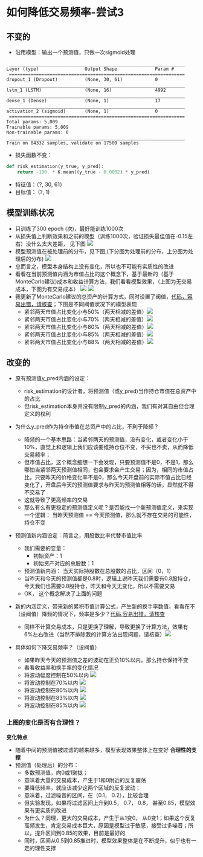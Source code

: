 # 如何降低交易频率-尝试3

## 不变的
- 沿用模型：输出一个预测值，只做一次sigmoid处理
```
 _________________________________________________________________
Layer (type)                 Output Shape              Param #
 =================================================================
dropout_1 (Dropout)          (None, 30, 61)            0
 _________________________________________________________________
lstm_1 (LSTM)                (None, 16)                4992
 _________________________________________________________________
dense_1 (Dense)              (None, 1)                 17
 _________________________________________________________________
activation_2 (sigmoid)       (None, 1)                 0
 =================================================================
Total params: 5,009
Trainable params: 5,009
Non-trainable params: 0
 _________________________________________________________________
Train on 84332 samples, validate on 17500 samples
```
- 损失函数不变：
```python
def risk_estimation(y_true, y_pred):
    return -100. * K.mean((y_true - 0.0002) * y_pred)
```
- 特征值：（?, 30, 61）
- 目标值： (?, 1)

## 模型训练状况
- 只训练了300 epoch (次)，最好能训练1000次
- 从损失值上判断效果和之前的模型（训练1000次，验证损失最佳值在-0.15左右）没什么太大差距， 见下图
![](https://lh3.googleusercontent.com/CQw-U9vireeGK4-7ljRVw8mv8tIdhiMQCP-Lts4J2siMCCMRXowy4125Zpse5egQi1HaJvj3xOKVndvN1rMLb2zkZ-d9bd6yuGgaCcPDfYzW9hxt6HPEBotAskeONHlGidK151KxhumI5OOU4YJdWaaDiDjquu-bZ5M8LHCMrt19aDD1Hf1k2Fc283xnrGB1TqlITYkIJO4YnArV1eqW0evD2BmYy-hbtAlGymtDHfIeBLGExs4fnx7o1v0V9_v2LjO9V_4Vi8bkmzzv-CtqP9ReL-FhmtfzKIG3icaXBKbbL2gVGDy-r2mmrwQTvtx5ylAytgd7JxIIdB66bf-m7K4yIqIgPvQ7TAGTOEErAEtawCiiD5XkOPb_qlrQa3W7nbOGjxqal3PKOTMiSHGX0PWN83gjt5cO0wXO7QdDRpnk5i_9Tbbvf3upKCatz0On0ROboJTuZj8pa1dVY6sxL3RcMjiDDMu-Conehob52nePQi80mGSCD1MTKe-x3iKyvXlMGDHM5GPxtGAJJrir60lhsMwcYAPxFZ8DzcRdlbJjqqa_8g15OFf-2gLVmvTrFsXGLPCQlYt_a-oqRb7Cfx6LZRzgYtf2NveX1PKGGFeh5HuZmhlyvXBn=w686-h1136-no)
- 模型预测值在被处理前的分布，见下图,(下分图为处理前的分布，上分图为处理后的分布)
![](https://lh3.googleusercontent.com/yjmnE6AlxIsuQrf6AYepbjXIZ0B5v54lhsm1yHAvlVnACRBWoeYJv3GxfeVq61gy66bBLl9affVqBVLU-rAZpEI2vkvhrlOXWipclXWomQx_o_Wys4A5kBA7PfDXSib1o8FFHxtPX5Cvtl4_gUKOTSFsgR-t_l8JGb_X7yjUaTVhELeC98ifkPIdzJN6UxodRkDzCACsXrBjcS2BoMMhQItEkzdIRA9e2qXzwKyRvyikrPOWf1dAZyGPQaMUasZsnU7oPIbSmH5gRgYIykXWeJeCn7cVCuKG8NxccT7eNtMghkhNjSgrpyf_yb69yI-PrFOozJhZbXuXRE5hAOWsK_r2lfNaqbX2ZDe1N1_AhmaarOqj9RPXwQHpXCZEM6rXu6KZ8kjQLbqhCVs9ZYdNn0CP628JwUFn6shramNNdGcm2R4Mqia-VKs4RnxLGtugm1LIbdAGvh3m6uZUJGjsKHK4hy-2yB9-3RvayeVhlcWvmGCN6x-j5GN4W4eSQRYA5f_ObOX4FXTD4IXpkCYML0NlErftM7QEvbAKff7c5Gy9X80nZgfxM8feh7V3_m_8nqBHTreqnAXRs6wLtDksDlrA4gDMsCuTS2gIkRpqwoK_lrqdh9pQxLDI=w612-h1136-no)
- 总而言之，模型本身结构上没有变化，所以也不可能有实质性的改进
- 看看在当前预测值内涵为市值占比的这个概念下，基于最新的（基于MonteCarlo建议)成本和收益计算方法，我们看看模型效果，（上图为无交易成本，下图为有交易成本）
![](https://lh3.googleusercontent.com/LLGaW6L4dymCc_sav32qADqoYdNDblj84-nlVIfYW5hzO5QDxDQL13R3wHnxdx4jKpXS483YLRGEqY2HVfH_C8ZQvR9-S7G-fHpbk-UNV_PBhagPLWgstdNFiiLnKXz3NnNBx07_mvT51mlktNjMlZxTy3l06n82KQGQpw4tNKKclBVt-wala5QD_xCcXVM2hiKYDGTi77q5mljerOCXfMi4-3pnV0WTTntt0t1uXMCQ0yX9yKyYnxMqe0DgwK9AXRudOrG6X58TMQLTEV_IwBXUGyKiGGF8UuXjNKMexh7CrPz1pm-RuIR9kZLgEFc1Hd9-EovIBzgZmAak-Wuic0_TxynY_0kXcTTZUAVYQoZpGzZN28G-hJCkMMVjwfjUB5bo91RiRLw7qon6Yr5KDeXNZMpgZqX3CGXYIdfkhJUd54sjGbxC69cfrFIao4L8piqmE1P3SGi9e4pvETjDCVDM7gyZf9nm2mX48U-KQWPOiB5VxDsfQ7xHeX6hl7sAR-fUszVgBgyHpDjt3lMnmsvsrXRCbqMKV1SP4PEgSf-sYtW3mhy9mHgkEuGt0OJBp2EeY9KdLJ2wH03_VpuJWW6f3Mn85yjcjgQyS1w-4EUZf56zIpzzinzk=w2238-h1136-no)
![](https://lh3.googleusercontent.com/p4hmnKOZ6-JUVtQpIRbWLLrQS2U0uevY6-vfxQKMUbwiUmIIlANeVxUdO8Tr6YakfPkS1Vg14AIeLwb5jGWA_bk9H4oWp-_CcZ8K1In5MK0YV0LwdCu9Ckr2By7QNiEHXpXHmRw4G0wLPLgRTEdWXCx4FINBThdGA8UJ9x5sDdtACnj8igW7aUAZpRKa9S6W-QgDUAQZDGAQCXGM9Q9JLBwdvTYvvIAHaa3_vROZGYtzwGGGk9FhnxEvYEQSZ2tkeCMz9bI2PtTe7bEHCWLxw8-f70xsqpJK_aFDPiURG1oAmgm4geDTfALa-sX4wIgEEIFJxqVu98-_fqbHgim67dzavsqJNnCSUxwqCmpWKwO3D-gTaetwNF08KVzoBBijIV0MWtCMyOQ-Hc6xJu00mHWzhlwpoIgQEI7ndvLoUeMzPDF9Vebyfy2e4mLG5KfhLTJ8K4LAMN9zVCthWs_c9nbTVDR4g0ViN9IgxFijY3fsB6mG8LPwSS9rlsnBJpjSdlwSi7ZUvxhMTquo2XPmy0DZXx224etNZQsroihfwSBX6dljL2JOWlS82pQoEjRlAsK86W_2VdYxdDCVpSLRxWvnPpIIINh2Yg4UYeRh0_uZwE5QV7z--v1i=w2238-h1136-no)
- 我更新了MonteCarlo建议的总资产的计算方式，同时设置了阀值，[代码，容易出错，请核查](https://github.com/EmbraceLife/LIE/blob/master/my_utils/viz_03_stock_02_ETF_predict_return_plots.py#L284)；下图是不同阀值状况下的模型表现
	- 紧邻两天市值占比变化小与50%（两天相减的差值）![](https://lh3.googleusercontent.com/wCjXegaxLHSoqP2rbXOqC-xH64lGTLOS69Ybtzt6pWLQVsX7JwpmKhA9joY_ATkLi1C8DNEJdL8IvESEarCcoOWqsoiTgU7PXMrhBrU51NBoYIOYb6eZqVGALVZBPavdamAzZxpAuQVioCfRIfc1LOVQaithp_VGdwKHofAOIDPb8FEjwPbTdVCBkHOnJKLSi_W0XmFlhT_lZ_N719q6MK685l9cMV-xq19zzauwcIGSA9yD1IDTNfVk0WJAw64aBlTte9oXrbPrV46Jc4qLAaVR52QvgUDD8_kjd1wcPsUogIoz_q3_Ks7AFqYXtuTkbyMad9MDNeO5R5wIrwaMeFjyQb3ZBYPfoqzA84-jLGcVrWtwUF6MLvH0gj5zrXemwRf82Yh2sSR3c9LH1h7mfve36UiG-kS5ZTBoVaTcLn6HjePq33NGfnO-PzLicwD06Gwx8yd0yrz_lE17PUB-h9-TU9bpM4EfbTVJnKxwfUMk1pgEDr9qhp6aODxpMZQFve83FBUEEatxrAuxy1_r13Sc2hBepbbrOFjMVVhFfhXz_a0wao8KPdqP6k64qh6Xm6k3xHvv-ZZMoE5kbz035kyyepLIjONYENC9EGda4O2xASwc5wOgALl0=w2238-h1136-no)
	- 紧邻两天市值占比变化小与70%（两天相减的差值）![](https://lh3.googleusercontent.com/5RjTlhAfVickwY0adqXbZh_nlhOQVMgR0yot9eYVxs78y9C0YKMw8mjszW_xKSv-jIviNtmgaSEDRBtkZhYNyPr24QyNXrKiEzeu1o-2ROi9-p54TTHhSDxBFcNm7DfaIFMTiSdOBkfIGKGm18LnTHYDjeNlL6zeWpZ1yeA3w_K5q8PkfH4Dq3aTr6atmuBY8pgCr14m8DX46EtOOEPy-w_n2vE8LCKdo7DyCDpvYTHu1fRF6LiLKB_oIsQUDw_tndgudraXI2-O8UrrgA88Iq1CjkjGmo8egpYcxNffMl58UYLuMfBRGDdqKBWjVKj2gJI59x5TDuOaGAiVH6h1IS4T1tVUZXQIQCTT9Q75tSk_jiFrD08JjTEaiFmX19DLFUSxNCIzqNwxYt1S2AtSYTMCxUhryWOeLKl3iaj_LK6tKn4mrqjsCTk3p8G1XAZt1wT4d4ZI8WKI9txmWdgI2Wgzv_zEbHniDHMT37al1RTov70qNeh8aJ8Qd6BBn7OGYXYMr5e2fng4VJx0PchoDvjlLlU2xX7x3OOZoCQ78jMFZMTwqutOzgC7pJtrjz3V8AGQ_GFtr2m7pxxyubG36IOa3bdL1rRY2_reX-sFLvUrYZc8dibX_6a6=w2238-h1136-no)
	- 紧邻两天市值占比变化小与80%（两天相减的差值）![](https://lh3.googleusercontent.com/bp-7-2QbY7kQqTK69_lY5DT9UgTzInuDH0V2v5mwebxt166TavSjvEOrYuA0uAZxLQ4O7wJKqXIbcAXvk_O0AqYGtlW-p1hYhlyYq4AEoWIXPil-jivoh07hYPUyQ7ZuTXSe9VZlLwuvIz8i7JZdcqIQHIHJSruVQCHTqhrE1uAkt7qHjU9GsuJbMPPq7l0UQaPGTQo-GMESt6mOJ1HeywrLrCTogaZmtiO-njQ7w55-G4rin9KE4VH9gYwu_PCMOj4K_q1M9qOriNVEzuY3StXDkJHoPwgabBOaS4mIOWImlkdp3oTLCD4-wxyj5azl4ruH4pTeS8zZE4iKkiMnkVbWogtlS0ZldLnnQgg6dG0jmxxPcL6PSKhw3eRAFa0DsPrQjtRQBtNKLRa_F3w-XMeHKXv8kn0c8AsWN0T6JJHjHnfEZheGhfS33GjvDEwYne9gDVjlqsnTmQ2_kSlvRjIqrYGzdoBCBH6ycVbpjUZZmGc9K-ZgzbhwQXpLI7HDgApdMtLjgATTE0kgUOciMGwVWhYuIfE1Xey7I_lDPRkjDRPFMVKIEoKagm0GReQnaYuLjJM06PVHbLJKjLXronAktvNyaF34GmiHDnhxmLPwXW1-9AbpyhLg=w2238-h1136-no)
	- 紧邻两天市值占比变化小与85%（两天相减的差值）![](https://lh3.googleusercontent.com/SFQHZ90aP9cyIZ7Fw83W7U-bDA_FWy9tgPktP1Zz_ccKGAztngmfavtoO14Mju5B_xaL0xUKKEq9wsEnEMt8WXfsZ81KtMXRF0Rigjy6uF7wCKxTSemGi2tfb178NV0k5Sw7kUvh1x025Q4bEjyQ3H63-7U8UDWbtNYH_-JtOxXavpCAVMGjek5Yl-2OEYq0rM8ytHykn7YsOA4aPfRxVkbQEqJttfaEnuZyYEPt5vjKV7je11B8eBczPJ-iyF45SofB_hMTYZLsIRDMHDveH7STXGGjhCMFmneFFwuh9JXkN2Zax_MiIRWueDV0OFFIBn7RheaM7pG-JCXciIGzAooRZL9ALCSLwKnZf6fK4IYBdG8V7dHE-dZe7uSuxNtyEP7NU2d3EN9IF5pGN90jXdPNJXQrhfrzMBFZa_4mE-n9y5RAjN0aPkMMFXZIhaEZ7vrpxlW-U-Gu_H-4Q4OBtZzS_XpjqT-gHxop-QLxijVW-qPDgS3Pi9FV380XLO1W1W6GhzfvfrUwg2Yx1EF5P9w4c_5Pk3wfOOqQX7SSpkHCqFZjq-9F-GBKD115NwThV7LyEXm3s15pTSudS6CymAAFV2Wei5NSEIHpoboxJwQI6V7_ksgL20R1=w2238-h1136-no)
	- 紧邻两天市值占比变化小与88%（两天相减的差值）![](https://lh3.googleusercontent.com/2Hp_yyt3YkwHVVWnwcvTSj8AiObeie6DmjTZw5HOMfjSS3W9F6R36uyiSQpA05au737W0_sP60J-WrayGxbCBT85jmGO_ldNrBP3qkwRIjiHXUC-cgg_JW5T6x3PK8ildT58JWyAhojMtZrMSE1w72vCDTtj5EjWVE-p45jWt-qWR8ghG29lrLzTJ1dBs3Q1ECDy5widvG58EWjg9Biwf0cxrWliy7Kq0JcJ4_vWSDrKI91CJUI5Fe4lt3AUJxwZKNT17yvLAGKNEssXoaBb4-eXiZ4LvccoV1SGGAtN2kIBb_R57kHsuGxZlFLikeZ3lM2YLowHiztzj9SUNdok7gYUVBv0WW19MUI6c4cPOC6UgtU6yuGbemOh0IoTIBvOSv_3LDWQu6AnnmPfnwSEwMITfNWKTMG8gEzLo257z-MwpO9SeoqNYaZQjD7S0qFqvh-yL-OKtGacpguhwUJUmiLOweZh-RHDhC_9o06q0ulRz3FOrAZitGuJRlqLekk5EiI1qFZ7IKcp37xghP05tacVxyr5tjvtiLJmdSxK6WzpJgC4q8ooNJcgPsTTCVQ-eQe_MPPPnE6nk7SLMLpvkucY6hbPinWheBgdM8BqTe4PKqtYPkzXBLZf=w2238-h1136-no)

## 改变的
- 原有预测值y_pred内涵的设定：
	- risk_estimation的设计者，将预测值（或y_pred)当作持仓市值在总资产中的占比
	- 但risk_estimation本身并没有限制y_pred的内涵，我们有对其自由但合理定义的权利
- 为什么y_pred作为持仓市值在总资产中的占比，不利于降频？
	- 降频的一个基本思路：当紧邻两天的预测值，没有变化，或者变化小于10%，直觉上和逻辑上我们应该要维持仓位不变，不买也不卖，从而降低交易频率；
	- 但市值占比，这个概念细想一下会发现，只要预测值不是0，不是1，那么哪怕当紧邻两天预测值相同，也会要求会产生交易；因为，相同的市值占比，只要昨天的价格变化率不是0，那么今天开盘前的实际市值占比已经变化了，开盘后今天的预测值要求与昨天的预测值相等的话，显然就不得不交易了
	- 这就导致了更高频率的交易
	- 那么有么有更稳定的预测值定义呢？是否能找一个新预测值定义，来实现一个逻辑： 当昨天预测值 == 今天预测值，那么就不存在交易的可能性，持仓不变
- 预测值新内涵设定：简言之，用股数比率代替市值比率
	- 我们需要的变量：
		- 初始资产：1
		- 初始资产对应的总股数：1
	- 预测值新内涵： 当天实际持股数在总股数的占比，区间（0，1）
	- 当昨天和今天的预测值都是0.8时，逻辑上说昨天我们需要有0.8股持仓，今天我们也需要0.8股持仓，昨天和今天无变化，所以不需要交易
	- OK， 这个概念解决了上面的问题
- 新的内涵定义，带来新的累积市值计算公式，产生新的换手率数值，看看在不（设阀值）降频的情况下，频率是多少？[代码,容易出错，请核查](https://github.com/EmbraceLife/LIE/blob/master/my_utils/viz_03_stock_02_ETF_predict_return_plots.py#L209)
	- 同样不计算交易成本，只是更换了理解，导致更换了计算方法，效果有6%左右改进（当然不排除我的计算方法出现问题，请核查）![](https://lh3.googleusercontent.com/mD2LHECAL_u5E2U-SeojP0sdDu5mgGz7fC_08hG5l1D1Xo_MaLIatBq3r4VP1LrGKL65Omk7oJc86ZfFnLXJvAqyEJvBr5qmQjT-yORPfjZaEZeWN9ddXgfmhvMD6p6LI7gG7KDKm1QS_2dP-YlmCzyc7km5xmqbpFYH7ha2j9kro6URUfxpZSY-C-Il208wh1CC3q0aYxQ7ZfBTNobd0Ln68zIq_s-C7pKzKUPSTeV2QDud-LYffc-eojOkKU7Tk6dJ3kowIjH0_YbzD9N1yPGCz26QXUEtdTjNpJP2aBFJuao5XGdA4XKYmHW29MyubT34zo2x7r2H8w8KhLAoS-xcGW7_xFebAS7_tB7kck_BJfOkIElknF_LjXqCaczXZvaAZzSlJqUPZGr4LT3Q8TtQ0tVeqqT-xM-jRJeNsa5Hy04s_gq6c8ttn6r-opUMNP2fTKY5mosvkrlipZQeMifI1nTlaA3EecO2tbVjsiVbg3VI54he2Pzpy4tTU4lOX7IvzleF1L3lsvIhJeXN1Ba_RKzlsYzFLeHSOlejx8FAUUhGEuRn76ble4ZOXl7iTcFvszVyAx7aq4Mn0flv2XezhpNnimxbTFxs2Cb5qeTOjSzqJnacI3fy=w2238-h1136-no)

- 具体如何下降交易频率？（设阀值）
	- 如果昨天今天的预测值之差的波动在正负10%以内，那么持仓保持不变
	- 看看收益率和换手率的变化情况
	- 将波动幅度控制在50%以内 ![](https://lh3.googleusercontent.com/MQIUsT1XXCxQElCY15IsDWf9URR9vIbjHHqZEQRrpQTk1SC5Ktnx6vOxPnzy2ytoIviM--Vn-UYgrlD-hoqMVn9kZ0P-cGJn1pqsw8hfDhUq8h6NwIlXnv2s1HwcS758pThubtwyT0EidWokgqA7dApW9DWgMfW16yjz9fc51ElVARZugNDpwpfaptvsXmU2GgPUJSVkHFEuy13_h1rIga3Yb_r95pHmYVzyktajxX1evUeVhjIludE70xuA1T5LWUqzKm9pdZMGOPwqY8-_dWXspt4Wr0xJyu9DgkZpCQpABZ5PmduuNvVgFtmpmFLBD_QumfuqbjoFBPZRr4wlWf_hOnufkDEDKG1usuaML1oEJHD0gZEZCHdQwB6XAdecbEdCcZrcwQu8_qaIoE1D6tF3ZZNDAEQwA_P9lyq3Mb7EdILLYSvDKjTul246BcUdXNzhtYGw5OActVLiLWWaqnUK56BNHZ-yjAY7KFKDW-1jpH4DJq-lSNQLkTuXX-O6q3QGt9Wp0NM3kQtDQodAGxvRwY893V8N6VtePnju6YtZFZpqR9BBHzA6GueoUwWG4KdQFzK1QsGMgRtr0ajXPYeM4CYO3eUFVwvFi7YsVcY5vb4FcD3BAgSY=w2238-h1136-no)
	- 将波动控制在70%以内 ![](https://lh3.googleusercontent.com/HOIhyiAjZU97MKSFt8MUzN3h2NJvE5CxjfSoKgJCj5vkIdWmqtAAtm7V0Q486IVLbFHj9XvUvdUCzX9r5tXHL6bevVjQ_XPL3jzLaDiDmm-P9pfc6EgYq-w7dnvaA9479ei9B2QMBdMXSZexFuMzpv2sP8sVc4Mt1BVkKzyEDSn2AwPFyYEBVw3I8T9RBZVRiUMR1iMc2Gq6vNMPGvNmsSXXR9t_-zvg_8yev3ck2y5Ho3ifgCm-6YEKdgzqjVgqu--ie9GcX_Q3jtuAAboH2h5ndmeKZI1_EfzCbJCPo3wn0dZaERDOCLBaKT61oL6hDvQQFaKszmUaaMxuD2wZIUT9ZEtphgwlGFCZqvp2e6Qb2hbkDmWenykm3AAZvOh4YoCm8D1SghZdY0s_bMISICIu63aatkil768N71ku2ecuZyLvKQogRLIAddNu9BeRtfWgmWJ1mgMvPGnLieyeSriZmL3db7NJtjb3PkovCGdW4904K4F6CufWNlYjKH25S1XiyEy_jjE8-BOyDyBf2hEDq6vH-wm_G2xSIiQJY4k4gSiODSRRcDhMwyhTZAHcFYqjjjeTFkhLATMbiRFoF_q3nkgZ3LHMZMpb5Rv6YjY4pUQqsN3OS-n0=w2238-h1136-no)
	- 将波动控制在80%以内 ![](https://lh3.googleusercontent.com/s-qvGvGH28gmP8Zj62ZFwTsAOLxKJ0ey-ojfK9nuqh-TjOyFdrT_nYfgpbGwbwcg2FoB66c6JtDQIAH2Sv42--p6eLx0xUIDdJn414iNK1jnt1SRD_zNCHSZpaxViRg5BkKWpl31zI02lVpUusjtAFuLUejO9KalcVhkw55FtYtMViO6zO0FuK7CExprmLXPj8b13I04jwLjdbMP7ZPND2WcL0VuNswosCryUr0xDYrFEXsI8f8h2TjkzAhQkX_hPfzxRWN2-Mq1oB4dCAaMEMTrdqIvi5MN-W-pgOEgGJGnawW46ro8e9f1FzJiwrLR1DZ8PyteA6E70XM-Mf-pNLG_5WIiur_4QSiUtL54Z-_sZ23ZCnuEBXlv0-9QODm4DCtc6SY0vXXViBJhAQl9GAWoNtK2tz2eoTqkrbEuG0i662QjJTBp4r7jyit5CPbRg4O8K7f-mFL4YrWcwckkljHdvr8pZ78si5G0UDQNpaQZIWW9vSrC7MDKf6E5ofAIlBiVtSI3tTEapk1R2WFr1G0VbxHuDVYQNLb3oQnSSv-MpSQ6E6TEdGJUpYR814fVE9yZxKKnem_WbTf2HPj5IWpBMueteqMm0ze9ti9u4H-2912K2WpRAlzM=w2238-h1136-no)
	- 将波动控制在83%以内 ![](https://lh3.googleusercontent.com/yKNwRbQfckWuzD06zgG_vXtVhuS4XQEyhgvwPnATpJsDJdt7vrwiQeoGUTlD7JUNwrpUsUkgSU1mO5m4lxdBuvfNHASvU8SPuBV6npM4eTtLAFONHmbD5JAslZ7LtnnX0RofUo4I-dmG-XHz0mrtWNwCRwswf8WYfpQvbxE4PzK7bQu_OZWB4Vlp8ZYYCF2BFiU0TH-O5R34WxtHfK53ejTVC77wwPMhSVzBM1ey9PupMXOHhlHukI5N3vbBymU-OLjvUlgas3NVrJBpGYSlAGO5POG32pHInUIIlrWIe5yO4xe2qT_F3yl4g9skA8uGWmZnlXOFxvfx1ZQTSgH7tRX1toO4Gkn0p69ymBDzIi73kXGS7q0hgDi6ebdZ1q0KELExN5VorJiNCpRhsv7T9mbCuXqFqua5IiEvBGheTee3NUs0JDR3Oxghy7dtIjxl9zjsi95eZ6AWeQ2qkZppQ0--s5-yIsaldHyNvEuRJYHOqprk4lbEjGr6QQlFEu3Hepb3CNuZhky6Zm84_6-hxg0VIhpiS1_5x6L-QBwO5lttElmwBG8IVKq2ph4UwtIen9qe41U5VuX4fZNz3dCHsLLb6dN_5c1giIK9kj5uIP_G36oKh0kKOzpl=w2238-h1136-no)
	- 将波动控制在85%以内 ![](https://lh3.googleusercontent.com/wxEUDphErgOuHMhIr8f1Kl8IORyIIQ-xGa1KQjsFkWUfjMjvLt1akZ1O50d_YCTizjsz4t5W8r82JBrRoYfZ58o3prZqfzAP4jqN3SFwXGrcNtLui1UtYV0svgLcWVEaXCF9ulpm1Q9938q7MRRvxDpUf8zMbRpnh29SBL3PBeKip7LS7jKLtErFCV4Vqt6YjyQengQQtQN4t7Iqyc9tCsByXwcGk9ICoSGRri_OqVtBY0N4NLCudQlOwqdbiIzrI0rWCV73YyG2SmopiHYaJSk6MuM___EWPdXSG2Tc08lcblGnOOTa1BHlcLSN6kzxAVjpPL5wweOO7QZONqZssktznOWgM6_TViA9j3S2eaSsqEmMe8OobwXqxvEb5svCF0r8SCyoyy_rJ_SC6CXbxpm_1Lqw3-MSbpcob5rpHrRwkQVlavMq_Yz8aYtCOEDEXOGiBZom27-oSvO5zUVQmUpBNtk5FG1_mEg1qqJZNIddqDd7dE30Eq3bQIm50S_g27IXO12Nm3TmU-bbRiLgNQr_RjSdGGVKEXhdjNLqOt8kSZAtflOqJ4lbiy_VCdzdFnu9FVBkkqh3v_Md949Kc_HEcDNuTKi2JCZhsGTwXFUDJcFtYvCdyUd_=w2238-h1136-no)
### 上图的变化是否有合理性？
**变化特点**
- 随着中间的预测值被过滤的越来越多，模型表现效果整体上在变好
**合理性的支撑**
- 预测值（处理后）的分布：
	- 多数预测值，向0或1聚拢；
	- 意味着大量的交易成本，产生于1和0附近的反复震荡
	- 要降低频率，就应该减少这两个区域的反复波动；
	- 意味着，过滤噪音的区间，在（0.1， 0.2），比较合理
	- 但实验发现，如果将过滤区间上升到0.5， 0.7， 0.8， 甚至0.85，模型效果有更实质的改进
	- 为什么？同理，更大的交易成本，产生于从1变0， 从0变1；如果这个反复高频发生，肯定交易成本巨大，原因是模型过于敏感，接受过多噪音；所以，提升区间到0.85的效果，目前是最好的
	- 同时，区间从0.5到0.85推进时，模型效果整体是在不断提升，似乎也有一定的理性支撑
